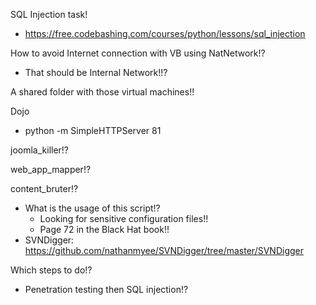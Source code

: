 SQL Injection task!
- https://free.codebashing.com/courses/python/lessons/sql_injection

How to avoid Internet connection with VB using NatNetwork!?
- That should be Internal Network!!?

A shared folder with those virtual machines!!

Dojo
- python -m SimpleHTTPServer 81

joomla_killer!?

web_app_mapper!?

content_bruter!?
- What is the usage of this script!?    
    * Looking for sensitive configuration files!!
    * Page 72 in the Black Hat book!!
- SVNDigger: https://github.com/nathanmyee/SVNDigger/tree/master/SVNDigger

Which steps to do!?
- Penetration testing then SQL injection!?
